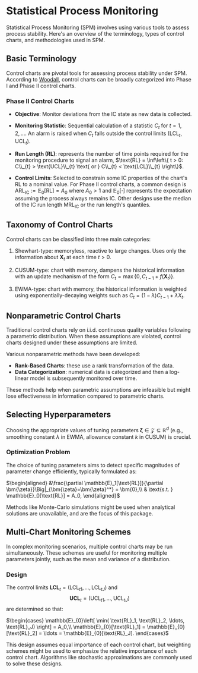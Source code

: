 # Statistical Process Monitoring

Statistical Process Monitoring (SPM) involves using various tools to assess process stability. Here's an overview of the terminology, types of control charts, and methodologies used in SPM. 

## Basic Terminology

Control charts are pivotal tools for assessing process stability under SPM. According to [Woodall](https://www.tandfonline.com/doi/abs/10.1080/00224065.2000.11980013), control charts can be broadly categorized into Phase I and Phase II control charts.

### Phase II Control Charts
- **Objective**: Monitor deviations from the IC state as new data is collected.
- **Monitoring Statistic**: Sequential calculation of a statistic $C_{t}$ for $t = 1, 2, \ldots$. An alarm is raised when $C_{t}$ falls outside the control limits $(\text{LCL}_t, \text{UCL}_t)$.
- **Run Length (RL)**: represents the number of time points required for the monitoring procedure to signal an alarm, $\text{RL} = \inf\left\{ t > 0: C\\_{t} > \text{UCL}\\_{t} \text{ or } C\\_{t} < \text{LCL}\\_{t} \right\}$.
    
- **Control Limits**: Selected to constrain some IC properties of the chart's RL to a nominal value. For Phase II control charts, a common design is $\text{ARL}_\text{IC} := \mathbb{E}_{0}[\text{RL}] = A_0$
    where $A_0 > 1$ and $\mathbb{E}_{0}[\cdot ]$ represents the expectation assuming the process always remains IC.
    Other designs use the median of the IC run length $\text{MRL}_\text{IC}$ or the run length's quantiles.

## Taxonomy of Control Charts

Control charts can be classified into three main categories:

1. Shewhart-type: memoryless, reactive to large changes. Uses only the information about $\bm{X}_t$ at each time $t > 0$.

2. CUSUM-type: chart with memory, dampens the historical information with an update mechanism of the form $C_{t} = \max\left\{ 0, C_{t-1} + f(\bm{X}_t) \right\}.$
3. EWMA-type: chart with memory, the historical information is weighted using exponentially-decaying weights such as $C_{t} = (1 - \lambda)C_{t-1} + \lambda X_{t}.$

## Nonparametric Control Charts

Traditional control charts rely on i.i.d. continuous quality variables following a parametric distribution. When these assumptions are violated, control charts designed under these assumptions are limited.

Various nonparametric methods have been developed:
- **Rank-Based Charts**: these use a rank transformation of the data.
- **Data Categorization**: numerical data is categorized and then a log-linear model is subsequently monitored over time.

These methods help when parametric assumptions are infeasible but might lose effectiveness in information compared to parametric charts.

## Selecting Hyperparameters

Choosing the appropriate values of tuning parameters $\bm{\zeta} \in \mathcal{Z} \subseteq \mathbb{R}^{d}$ (e.g., smoothing constant $\lambda$ in EWMA, allowance constant $k$ in CUSUM) is crucial.

### Optimization Problem
The choice of tuning parameters aims to detect specific magnitudes of parameter change efficiently, typically formulated as:

$\begin{aligned}
  &\frac{\partial \mathbb{E}_1[\text{RL}]}{\partial \bm{\zeta}}\Big|_{\bm{\zeta}=\bm{\zeta}^*} = \bm{0},\\
    & \text{s.t. } \mathbb{E}_0[\text{RL}] = A_0,
\end{aligned}$

Methods like Monte-Carlo simulations might be used when analytical solutions are unavailable, and are the focus of this package.

## Multi-Chart Monitoring Schemes

In complex monitoring scenarios, multiple control charts may be run simultaneously. These schemes are useful for monitoring multiple parameters jointly, such as the mean and variance of a distribution.

### Design
The control limits $\bm{LCL}_t = (\text{LCL}_{t1}, \ldots, \text{LCL}_{tJ})$ and $$\bm{UCL}_t = (\text{UCL}_{t1}, \ldots, \text{UCL}_{tJ})$$ are determined so that:

$\begin{cases}
\mathbb{E}_{0}\left[ \min( \text{RL}_1, \text{RL}_2, \ldots, \text{RL}_J) \right] = A_0,\\
\mathbb{E}_{0}[\text{RL}_1] = \mathbb{E}_{0}[\text{RL}_2] = \ldots = \mathbb{E}_{0}[\text{RL}_J].
\end{cases}$

This design assumes equal importance of each control chart, but weighting schemes might be used to emphasize the relative importance of each control chart. Algorithms like stochastic approximations are commonly used to solve these designs.
